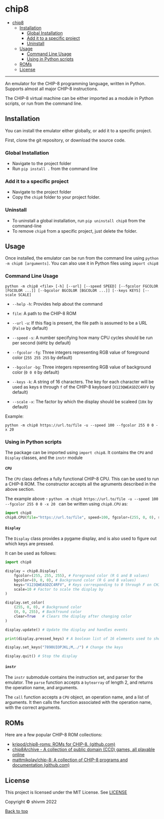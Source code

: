 # chip8

- [chip8](#chip8)
  - [Installation](#installation)
    - [Global Installation](#global-installation)
    - [Add it to a specific project](#add-it-to-a-specific-project)
    - [Uninstall](#uninstall)
  - [Usage](#usage)
    - [Command Line Usage](#command-line-usage)
    - [Using in Python scripts](#using-in-python-scripts)
  - [ROMs](#roms)
  - [License](#license)

---

An emulator for the CHIP-8 programming language, written in Python. Supports almost all major CHIP-8 instructions.

The CHIP-8 virtual machine can be either imported as a module in Python scripts, or run from the command line.

## Installation
You can install the emulator either globally, or add it to a specific project.

First, clone the git repository, or download the source code.

### Global Installation
 - Navigate to the project folder
 - Run `pip install .` from the command line

### Add it to a specific project
 - Navigate to the project folder
 - Copy the `chip8` folder to your project folder.

### Uninstall
 - To uninstall a global installation, run `pip uninstall chip8` from the command-line
 - To remove `chip8` from a specific project, just delete the folder.

## Usage
Once installed, the emulator can be run from the command line using `python -m chip8 [arguments]`. You can also use it in Python files using `import chip8`

### Command Line Usage
`python -m chip8 <file> [-h] [--url] [--speed SPEED] [--fgcolor FGCOLOR [FGCOLOR ...]] [--bgcolor BGCOLOR [BGCOLOR ...]] [--keys KEYS] [--scale SCALE]`

 - `--help` `-h`: Provides help about the command

 - `file`: A path to the CHIP-8 ROM
 - `--url` `-u`:  If this flag is present, the file path is assumed to be a 	URL (`False` by default) 
 - `--speed` `-s`:  A number specifying how many CPU cycles should be run per second (`60`Hz by default)
 -  `--fgcolor` `-fg`: Three integers representing RGB value of foreground color (`255 255 255` by default)
 -  `--bgcolor` `-bg`: Three integers representing RGB value of background color (`0 0 0` by default)
 -  `--keys` `-k`: A string of 16 characters. The key for each character will be used as keys `0` through `f` of the CHIP-8 keyboard (`X123QWEASDZC4RFV` by default)
 - `--scale` `-x`: The factor by which the display should be scaleed (`10`x by default)

Example: 
```
python -m chip8 https://url.to/file -u --speed 100 --fgcolor 255 0 0 -x 20
```

### Using in Python scripts
The package can be imported using `import chip8`. It contains the `CPU` and `Display` classes, and the `instr` module

#### `CPU`
The `CPU` class defines a fully functional CHIP-8 CPU. This can be used to run a CHIP-8 ROM. The constructor accepts all the agruments described in the above section.

The example above - `python -m chip8 https://url.to/file -u --speed 100 --fgcolor 255 0 0 -x 20
` can be written using `chip8.CPU` as:
```py
import chip8
chip8.CPU(file="https://url.to/file", speed=100, fgcolor=(255, 0, 0), scale=20)
```

#### `Display`
The `Display` class provides a pygame display, and is also used to figure out which keys are pressed.

It can be used as follows:
```py
import chip8

display = chip8.Display(
	fgcolor=(255, 255, 255), # Foreground color (R G and B values)
	bgcolor=(0, 0, 0), # Background color (R G and B values)
	keys="X123QWEASDZC4RFV", # Keys corresponding to 0 through F on CHIP-8 keyboard
	scale=10 # Factor to scale the display by
)

display.set_color(
	(255, 0, 0), # Background color
	(0, 0, 255), # Backfround color
	clear=True   # Clears the display after changing color
)

display.update() # Update the display and handles events

print(display.pressed_keys) # A boolean list of 16 elements used to show which keys are pressed

display.set_keys("7890UIOPJKL;M,./") # Change the keys

display.quit() # Stop the display
```

#### `instr`
The `instr` submodule contains the instruction set, and parser for the emulator. The `parse` function accepts a `bytearray` of length 2, and returns the operation name, and arguments.

The `call` function accepts a `CPU` object, an operation name, and a list of arguments. It then calls the function associated with the operation name, with the correct arguments.

## ROMs
Here are a few popular CHIP-8 ROM collections:
 - [kripod/chip8-roms: ROMs for CHIP-8. (github.com)](https://github.com/kripod/chip8-roms)
 - [chip8Archive - A collection of public domain (CC0) games, all playable online](https://johnearnest.github.io/chip8Archive/)
 - [mattmikolay/chip-8: A collection of CHIP-8 programs and documentation (github.com)](https://github.com/mattmikolay/chip-8)

## License

This project is licensed under the MIT License. See [LICENSE](LICENSE)

Copyright &copy; shivrm 2022

[Back to top](#chip8)